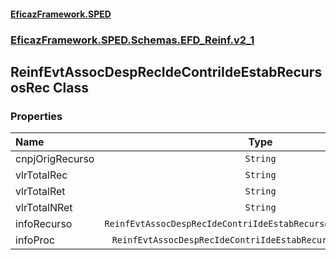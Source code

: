 #### [EficazFramework.SPED](EficazFrameworkSPED.md 'EficazFramework SPED')
### [EficazFramework.SPED.Schemas.EFD_Reinf.v2_1](EficazFramework.SPED.Schemas.EFD_Reinf.v2_1.md 'EficazFramework.SPED.Schemas.EFD_Reinf.v2_1')

## ReinfEvtAssocDespRecIdeContriIdeEstabRecursosRec Class
### Properties

| Name | Type | |
| :--- | :---: | :--- |
| cnpjOrigRecurso | `String` |  |
| vlrTotalRec | `String` |  |
| vlrTotalRet | `String` |  |
| vlrTotalNRet | `String` |  |
| infoRecurso | `ReinfEvtAssocDespRecIdeContriIdeEstabRecursosRecInfoRecurso[]` |  |
| infoProc | `ReinfEvtAssocDespRecIdeContriIdeEstabRecursosRecInfoProc[]` |  |
